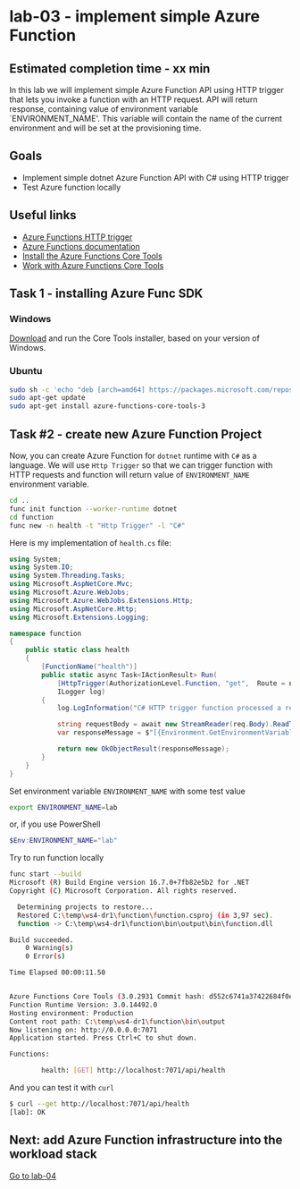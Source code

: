 # lab-03 - implement simple Azure Function

## Estimated completion time - xx min

In this lab we will implement simple Azure Function API using HTTP trigger that lets you invoke a function with an HTTP request. API will return response, containing value of environment variable `ENVIRONMENT_NAME'. This variable will contain the name of the current environment and will be set at the provisioning time.

## Goals

* Implement simple dotnet Azure Function API with C# using HTTP trigger
* Test Azure function locally

## Useful links

* [Azure Functions HTTP trigger](https://docs.microsoft.com/en-us/azure/azure-functions/functions-bindings-http-webhook-trigger?WT.mc_id=AZ-MVP-5003837?tabs=csharp)
* [Azure Functions documentation](https://docs.microsoft.com/en-us/azure/azure-functions?WT.mc_id=AZ-MVP-5003837)
* [Install the Azure Functions Core Tools](https://docs.microsoft.com/en-us/azure/azure-functions/functions-run-local?WT.mc_id=AZ-MVP-5003837?tabs=linux%2Ccsharp%2Cbash#install-the-azure-functions-core-tools)
* [Work with Azure Functions Core Tools](https://docs.microsoft.com/en-us/azure/azure-functions/functions-run-local?WT.mc_id=AZ-MVP-5003837?tabs=windows%2Ccsharp%2Cbash#v2)

## Task 1 - installing Azure Func SDK

### Windows

[Download](https://go.microsoft.com/fwlink/?linkid=2135274) and run the Core Tools installer, based on your version of Windows.

### Ubuntu

```bash
sudo sh -c 'echo "deb [arch=amd64] https://packages.microsoft.com/repos/microsoft-ubuntu-$(lsb_release -cs)-prod $(lsb_release -cs) main" > /etc/apt/sources.list.d/dotnetdev.list'
sudo apt-get update
sudo apt-get install azure-functions-core-tools-3
```

## Task #2 - create new Azure Function Project

Now, you can create Azure Function for `dotnet` runtime with `C#` as a language. We will use `Http Trigger` so that we can trigger function with HTTP requests and function will return value of `ENVIRONMENT_NAME` environment variable.

```bash
cd ..
func init function --worker-runtime dotnet
cd function
func new -n health -t "Http Trigger" -l "C#"
```

Here is my implementation of `health.cs` file:

```c#
using System;
using System.IO;
using System.Threading.Tasks;
using Microsoft.AspNetCore.Mvc;
using Microsoft.Azure.WebJobs;
using Microsoft.Azure.WebJobs.Extensions.Http;
using Microsoft.AspNetCore.Http;
using Microsoft.Extensions.Logging;

namespace function
{
    public static class health
    {
        [FunctionName("health")]
        public static async Task<IActionResult> Run(
            [HttpTrigger(AuthorizationLevel.Function, "get",  Route = null)] HttpRequest req,
            ILogger log)
        {
            log.LogInformation("C# HTTP trigger function processed a request.");

            string requestBody = await new StreamReader(req.Body).ReadToEndAsync();
            var responseMessage = $"[{Environment.GetEnvironmentVariable("ENVIRONMENT_NAME", EnvironmentVariableTarget.Process)}]: OK";

            return new OkObjectResult(responseMessage);
        }
    }
}
```

Set environment variable `ENVIRONMENT_NAME` with some test value

```bash
export ENVIRONMENT_NAME=lab
```

or, if you use PowerShell

```powershell
$Env:ENVIRONMENT_NAME="lab"
```

Try to run function locally

```bash
func start --build
Microsoft (R) Build Engine version 16.7.0+7fb82e5b2 for .NET
Copyright (C) Microsoft Corporation. All rights reserved.

  Determining projects to restore...
  Restored C:\temp\ws4-dr1\function\function.csproj (in 3,97 sec).
  function -> C:\temp\ws4-dr1\function\bin\output\bin\function.dll

Build succeeded.
    0 Warning(s)
    0 Error(s)

Time Elapsed 00:00:11.50


Azure Functions Core Tools (3.0.2931 Commit hash: d552c6741a37422684f0efab41d541ebad2b2bd2)
Function Runtime Version: 3.0.14492.0
Hosting environment: Production
Content root path: C:\temp\ws4-dr1\function\bin\output
Now listening on: http://0.0.0.0:7071
Application started. Press Ctrl+C to shut down.

Functions:

        health: [GET] http://localhost:7071/api/health
```

And you can test it with `curl`

```bash
$ curl --get http://localhost:7071/api/health
[lab]: OK
```

## Next: add Azure Function infrastructure into the workload stack

[Go to lab-04](../lab-04/readme.md)
